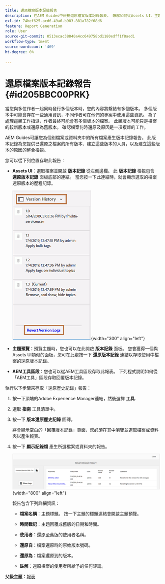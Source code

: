 ```yaml
---
title: 還原檔案版本記錄報告
description: 在AEM Guides中檢視還原檔案版本記錄報表。 瞭解如何從Assets UI、主題預覽和AEM工具選取專案存取回覆版本記錄檔。
exl-id: 74bef625-acd6-49a6-b983-881a782f68d6
feature: Report Generation
role: User
source-git-commit: 0513ecac38840a4cc649758bd1180edff1f8aed1
workflow-type: tm+mt
source-wordcount: '469'
ht-degree: 0%

---
```


# 還原檔案版本記錄報告 {#id205BBC00PRK}

當您與多位作者一起同時發行多個版本時，您的內容將繫結有多個版本。 多個版本中可能會存在一些通用資訊，不同作者可在他們的專案中使用這些資訊。 為了處理這類工作指派，作者最終可能會有多個版本的檔案。 此類版本可能只是檔案的較新版本或還原為舊版本。 確認檔案何時還原及原因是一項複雜的工作。

AEM Guides可讓您為個別檔案或資料夾中的所有檔案產生版本記錄報告。 此版本記錄為您提供已還原之檔案的所有版本、建立這些版本的人員，以及建立這些版本的原因的整合檢視。

您可以從下列位置存取此報告：

- **Assets UI**：選取檔案並開啟 **版本記錄** 從左側邊欄。 此 **版本記錄** 檢視包含 **還原版本記錄** 面板底部的連結。 當您按一下此連結時，就會顯示選取的檔案還原版本的歷程記錄。

  ![](images/revert-log-from-assets-ui.png){width="300" align="left"}

- **主題預覽**：預覽主題時，您也可以在此開啟 **版本記錄** 面板。 您會獲得一個與Assets UI類似的面板，您可在此處按一下 **還原版本記錄** 連結以存取使用中檔案的還原版本記錄。

- **AEM工具區段**：您也可以從AEM工具區段存取此報表。 下列程式說明如何從「AEM工具」區段存取回覆版本記錄。


執行以下步驟來存取「還原歷史記錄」報告：

1. 按一下頂端的Adobe Experience Manager連結，然後選擇 **工具**.

1. 選取 **指南** 工具清單中。

1. 按一下 **版本還原歷史記錄** 圖磚。

   將會顯示空白的「回覆版本記錄」頁面，您必須在其中瀏覽並選取檔案或資料夾以產生報表。

1. 按一下 **顯示記錄檔** 產生所選檔案或資料夾的報告。

   ![](images/revert-version-history-report.png){width="800" align="left"}

   報告包含下列詳細資訊：

   - **檔案名稱**：主題標題。 按一下主題的標題連結會開啟主題預覽。

   - **時間戳記**：主題回覆成舊版的日期和時間。

   - **使用者**：還原至舊版的使用者名稱。

   - **還原自**：檔案還原時的原始版本號碼。

   - **還原為**：檔案還原到的版本。

   - **註解**：還原檔案的使用者所給予的任何評論。


**父級主題：**[&#x200B;報表](reports-intro.md)
